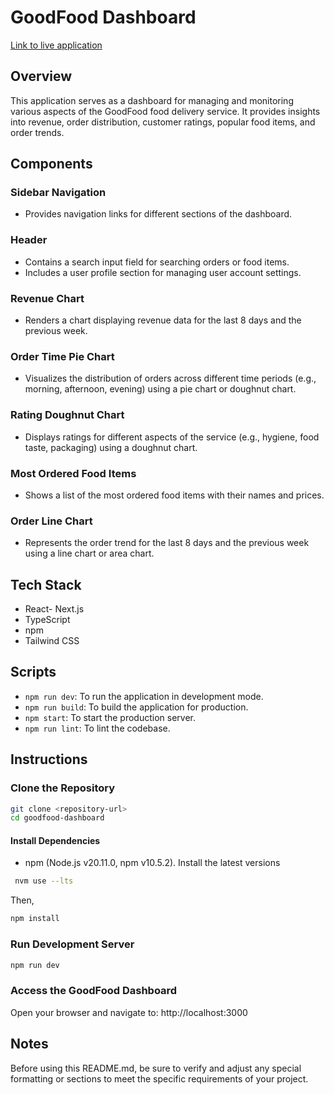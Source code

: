 # GoodFood Dashboard

[Link to live application](https://goodfood-dashboard.vercel.app/)


## Overview
This application serves as a dashboard for managing and monitoring various aspects of the GoodFood food delivery service. It provides insights into revenue, order distribution, customer ratings, popular food items, and order trends.

## Components

### Sidebar Navigation
- Provides navigation links for different sections of the dashboard.

### Header
- Contains a search input field for searching orders or food items.
- Includes a user profile section for managing user account settings.

### Revenue Chart
- Renders a chart displaying revenue data for the last 8 days and the previous week.

### Order Time Pie Chart
- Visualizes the distribution of orders across different time periods (e.g., morning, afternoon, evening) using a pie chart or doughnut chart.

### Rating Doughnut Chart
- Displays ratings for different aspects of the service (e.g., hygiene, food taste, packaging) using a doughnut chart.

### Most Ordered Food Items
- Shows a list of the most ordered food items with their names and prices.

### Order Line Chart
- Represents the order trend for the last 8 days and the previous week using a line chart or area chart.

## Tech Stack
- React- Next.js
- TypeScript
- npm 
- Tailwind CSS


## Scripts
- `npm run dev`: To run the application in development mode.
- `npm run build`: To build the application for production.
- `npm start`: To start the production server.
- `npm run lint`: To lint the codebase.

## Instructions

### Clone the Repository
```bash
git clone <repository-url>
cd goodfood-dashboard

```
#### Install Dependencies 
- npm (Node.js v20.11.0, npm v10.5.2). Install the latest versions 
```bash
 nvm use --lts 
 ```
 Then,
 
```bash
npm install
```

### Run Development Server
```bash
npm run dev
```
### Access the GoodFood Dashboard
Open your browser and navigate to: http://localhost:3000

## Notes
 Before using this README.md, be sure to verify and adjust any special formatting or sections to meet the specific requirements of your project.